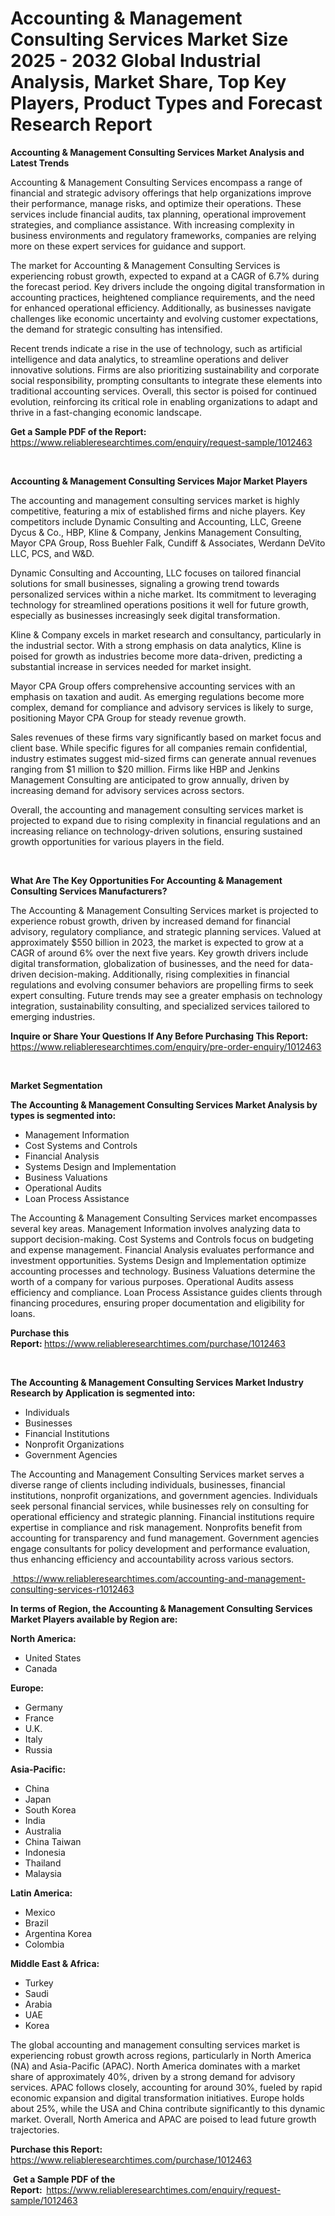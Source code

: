 <p><h1>Accounting & Management Consulting Services Market Size 2025 - 2032 Global Industrial Analysis, Market Share, Top Key Players, Product Types and Forecast Research Report</h1></p><p><strong>Accounting & Management Consulting Services Market Analysis and Latest Trends</strong></p>
<p><p>Accounting & Management Consulting Services encompass a range of financial and strategic advisory offerings that help organizations improve their performance, manage risks, and optimize their operations. These services include financial audits, tax planning, operational improvement strategies, and compliance assistance. With increasing complexity in business environments and regulatory frameworks, companies are relying more on these expert services for guidance and support.</p><p>The market for Accounting & Management Consulting Services is experiencing robust growth, expected to expand at a CAGR of 6.7% during the forecast period. Key drivers include the ongoing digital transformation in accounting practices, heightened compliance requirements, and the need for enhanced operational efficiency. Additionally, as businesses navigate challenges like economic uncertainty and evolving customer expectations, the demand for strategic consulting has intensified.</p><p>Recent trends indicate a rise in the use of technology, such as artificial intelligence and data analytics, to streamline operations and deliver innovative solutions. Firms are also prioritizing sustainability and corporate social responsibility, prompting consultants to integrate these elements into traditional accounting services. Overall, this sector is poised for continued evolution, reinforcing its critical role in enabling organizations to adapt and thrive in a fast-changing economic landscape.</p></p>
<p><strong>Get a Sample PDF of the Report:&nbsp;</strong> <a href="https://www.reliableresearchtimes.com/enquiry/request-sample/1012463?utm_campaign=2716&utm_medium=2&utm_source=Github&utm_content=ia&utm_term=19042025&utm_id=accounting-management-consulting-services">https://www.reliableresearchtimes.com/enquiry/request-sample/1012463</a></p>
<p>&nbsp;</p>
<p><strong>Accounting & Management Consulting Services Major Market Players</strong></p>
<p><p>The accounting and management consulting services market is highly competitive, featuring a mix of established firms and niche players. Key competitors include Dynamic Consulting and Accounting, LLC, Greene Dycus & Co., HBP, Kline & Company, Jenkins Management Consulting, Mayor CPA Group, Ross Buehler Falk, Cundiff & Associates, Werdann DeVito LLC, PCS, and W&D.</p><p>Dynamic Consulting and Accounting, LLC focuses on tailored financial solutions for small businesses, signaling a growing trend towards personalized services within a niche market. Its commitment to leveraging technology for streamlined operations positions it well for future growth, especially as businesses increasingly seek digital transformation.</p><p>Kline & Company excels in market research and consultancy, particularly in the industrial sector. With a strong emphasis on data analytics, Kline is poised for growth as industries become more data-driven, predicting a substantial increase in services needed for market insight.</p><p>Mayor CPA Group offers comprehensive accounting services with an emphasis on taxation and audit. As emerging regulations become more complex, demand for compliance and advisory services is likely to surge, positioning Mayor CPA Group for steady revenue growth.</p><p>Sales revenues of these firms vary significantly based on market focus and client base. While specific figures for all companies remain confidential, industry estimates suggest mid-sized firms can generate annual revenues ranging from $1 million to $20 million. Firms like HBP and Jenkins Management Consulting are anticipated to grow annually, driven by increasing demand for advisory services across sectors.</p><p>Overall, the accounting and management consulting services market is projected to expand due to rising complexity in financial regulations and an increasing reliance on technology-driven solutions, ensuring sustained growth opportunities for various players in the field.</p></p>
<p>&nbsp;</p>
<p><strong>What Are The Key Opportunities For Accounting & Management Consulting Services Manufacturers?</strong></p>
<p><p>The Accounting & Management Consulting Services market is projected to experience robust growth, driven by increased demand for financial advisory, regulatory compliance, and strategic planning services. Valued at approximately $550 billion in 2023, the market is expected to grow at a CAGR of around 6% over the next five years. Key growth drivers include digital transformation, globalization of businesses, and the need for data-driven decision-making. Additionally, rising complexities in financial regulations and evolving consumer behaviors are propelling firms to seek expert consulting. Future trends may see a greater emphasis on technology integration, sustainability consulting, and specialized services tailored to emerging industries.</p></p>
<p><strong>Inquire or Share Your Questions If Any Before Purchasing This Report:</strong> <a href="https://www.reliableresearchtimes.com/enquiry/pre-order-enquiry/1012463?utm_campaign=2716&utm_medium=2&utm_source=Github&utm_content=ia&utm_term=19042025&utm_id=accounting-management-consulting-services">https://www.reliableresearchtimes.com/enquiry/pre-order-enquiry/1012463</a></p>
<p>&nbsp;</p>
<p><strong>Market Segmentation</strong></p>
<p><strong>The Accounting & Management Consulting Services Market Analysis by types is segmented into:</strong></p>
<p><ul><li>Management Information</li><li>Cost Systems and Controls</li><li>Financial Analysis</li><li>Systems Design and Implementation</li><li>Business Valuations</li><li>Operational Audits</li><li>Loan Process Assistance</li></ul></p>
<p><p>The Accounting & Management Consulting Services market encompasses several key areas. Management Information involves analyzing data to support decision-making. Cost Systems and Controls focus on budgeting and expense management. Financial Analysis evaluates performance and investment opportunities. Systems Design and Implementation optimize accounting processes and technology. Business Valuations determine the worth of a company for various purposes. Operational Audits assess efficiency and compliance. Loan Process Assistance guides clients through financing procedures, ensuring proper documentation and eligibility for loans.</p></p>
<p><strong>Purchase this Report:&nbsp;</strong><a href="https://www.reliableresearchtimes.com/purchase/1012463?utm_campaign=2716&utm_medium=2&utm_source=Github&utm_content=ia&utm_term=19042025&utm_id=accounting-management-consulting-services">https://www.reliableresearchtimes.com/purchase/1012463</a></p>
<p>&nbsp;</p>
<p><strong>The Accounting & Management Consulting Services Market Industry Research by Application is segmented into:</strong></p>
<p><ul><li>Individuals</li><li>Businesses</li><li>Financial Institutions</li><li>Nonprofit Organizations</li><li>Government Agencies</li></ul></p>
<p><p>The Accounting and Management Consulting Services market serves a diverse range of clients including individuals, businesses, financial institutions, nonprofit organizations, and government agencies. Individuals seek personal financial services, while businesses rely on consulting for operational efficiency and strategic planning. Financial institutions require expertise in compliance and risk management. Nonprofits benefit from accounting for transparency and fund management. Government agencies engage consultants for policy development and performance evaluation, thus enhancing efficiency and accountability across various sectors.</p></p>
<p><a href="https://www.reliableresearchtimes.com/accounting-and-management-consulting-services-r1012463?utm_campaign=2716&utm_medium=2&utm_source=Github&utm_content=ia&utm_term=19042025&utm_id=accounting-management-consulting-services">&nbsp;https://www.reliableresearchtimes.com/accounting-and-management-consulting-services-r1012463</a></p>
<p><strong>In terms of Region, the Accounting & Management Consulting Services Market Players available by Region are:</strong></p>
<p>
    <p> <strong> North America: </strong>
        <ul>
            <li>United States</li>
            <li>Canada</li>
        </ul>
        </p> 
    <p> <strong> Europe: </strong>
        <ul>
            <li>Germany</li>
            <li>France</li>
            <li>U.K.</li>
            <li>Italy</li>
            <li>Russia</li>
        </ul>
        </p> 
    <p> <strong> Asia-Pacific: </strong>
        <ul>
            <li>China</li>
            <li>Japan</li>
            <li>South Korea</li>
            <li>India</li>
            <li>Australia</li>
            <li>China Taiwan</li>
            <li>Indonesia</li>
            <li>Thailand</li>
            <li>Malaysia</li>
        </ul>
        </p> 
    <p> <strong> Latin America: </strong>
        <ul>
            <li>Mexico</li>
            <li>Brazil</li>
            <li>Argentina Korea</li>
            <li>Colombia</li>
        </ul>
        </p> 
    <p> <strong> Middle East & Africa: </strong>
        <ul>
            <li>Turkey</li>
            <li>Saudi</li>
            <li>Arabia</li>
            <li>UAE</li>
            <li>Korea</li>
        </ul>
    </p>
    </p>
<p><p>The global accounting and management consulting services market is experiencing robust growth across regions, particularly in North America (NA) and Asia-Pacific (APAC). North America dominates with a market share of approximately 40%, driven by a strong demand for advisory services. APAC follows closely, accounting for around 30%, fueled by rapid economic expansion and digital transformation initiatives. Europe holds about 25%, while the USA and China contribute significantly to this dynamic market. Overall, North America and APAC are poised to lead future growth trajectories.</p></p>
<p><strong>Purchase this Report: </strong><a href="https://www.reliableresearchtimes.com/purchase/1012463?utm_campaign=2716&utm_medium=2&utm_source=Github&utm_content=ia&utm_term=19042025&utm_id=accounting-management-consulting-services">https://www.reliableresearchtimes.com/purchase/1012463</a></p>
<p>&nbsp;<strong>Get a Sample PDF of the Report:&nbsp;&nbsp;</strong><a href="https://www.reliableresearchtimes.com/enquiry/request-sample/1012463?utm_campaign=2716&utm_medium=2&utm_source=Github&utm_content=ia&utm_term=19042025&utm_id=accounting-management-consulting-services">https://www.reliableresearchtimes.com/enquiry/request-sample/1012463</a></p>
<p><strong></strong></p>
<p><p></p><p></p><p></p></p>